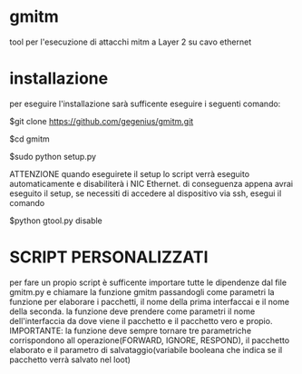 # gmitm
tool per l'esecuzione di attacchi mitm a Layer 2 su cavo ethernet
# installazione
per eseguire l'installazione sarà sufficente eseguire i seguenti comando:

$git clone https://github.com/gegenius/gmitm.git

$cd gmitm

$sudo python setup.py

ATTENZIONE
quando eseguirete il setup lo script verrà eseguito automaticamente e disabiliterà i NIC Ethernet.
di conseguenza appena avrai eseguito il setup, se necessiti di accedere al dispositivo via ssh, esegui il comando

$python gtool.py disable

# SCRIPT PERSONALIZZATI
per fare un propio script è sufficente importare tutte le dipendenze dal file gmitm.py e chiamare la funzione gmitm passandogli come parametri la funzione per elaborare i pacchetti, il nome della prima interfaccai e il nome della seconda.
la funzione deve prendere come parametri il nome dell'interfaccia da dove viene il pacchetto e il pacchetto vero e propio.
IMPORTANTE: la funzione deve sempre tornare tre parametriche corrispondono all operazione(FORWARD, IGNORE, RESPOND), il pacchetto elaborato e il parametro di salvataggio(variabile booleana che indica se il pacchetto verrà salvato nel loot)
